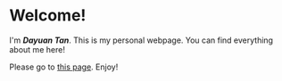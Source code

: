 # Welcome!

I'm ***Dayuan Tan***. This is my personal webpage. You can find everything about me here! 

Please go to [this page](https://dayuantan.github.io). Enjoy!

